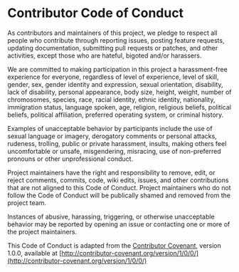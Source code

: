 # Contributor Code of Conduct

As contributors and maintainers of this project, we pledge to respect all people who contribute through reporting issues, posting feature requests, updating documentation, submitting pull requests or patches, and other activities, except those who are hateful, bigoted and/or harassers.

We are committed to making participation in this project a harassment-free experience for everyone, regardless of level of experience, level of skill, gender, sex, gender identity and expression, sexual orientation, disability, lack of disability, personal appearance, body size, height, weight, number of chromosomes, species, race, racial identity, ethnic identity, nationality, immigration status, language spoken, age, religion, religious beliefs, political beliefs, political affiliation, preferred operating system, or criminal history.

Examples of unacceptable behavior by participants include the use of sexual language or imagery, derogatory comments or personal attacks, rudeness, trolling, public or private harassment, insults, making others feel uncomfortable or unsafe, misgendering, misracing, use of non-preferred pronouns or other unprofessional conduct.

Project maintainers have the right and responsibility to remove, edit, or reject comments, commits, code, wiki edits, issues, and other contributions that are not aligned to this Code of Conduct. Project maintainers who do not follow the Code of Conduct will be publically shamed and removed from the project team.

Instances of abusive, harassing, triggering, or otherwise unacceptable behavior may be reported by opening an issue or contacting one or more of the project maintainers.

This Code of Conduct is adapted from the [Contributor Covenant](http:contributor-covenant.org), version 1.0.0, available at [http://contributor-covenant.org/version/1/0/0/](http://contributor-covenant.org/version/1/0/0/)
